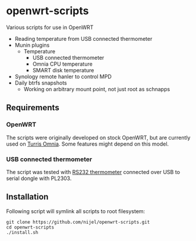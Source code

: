 # openwrt-scripts
Various scripts for use in OpenWRT

* Reading temperature from USB connected thermometer
* Munin plugins
    * Temperature
        * USB connected thermometer
        * Omnia CPU temperature
        * SMART disk temperature
* Synology remote hanler to control MPD
* Daily btrfs snapshots
    * Working on arbitrary mount point, not just root as schnapps

## Requirements

### OpenWRT

The scripts were originally developed on stock OpenWRT, but are currently
used on [Turris Omnia][1]. Some features might depend on this model.

[2]:https://omnia.turris.cz/

### USB connected thermometer

The script was tested with [RS232 thermometer][1] connected over
USB to serial dongle with PL2303.

[1]:https://www.papouch.com/en/shop/product/tm-rs232-thermometer/

## Installation

Following script will symlink all scripts to root filesystem:

    git clone https://github.com/nijel/openwrt-scripts.git
    cd openwrt-scripts
    ./install.sh
